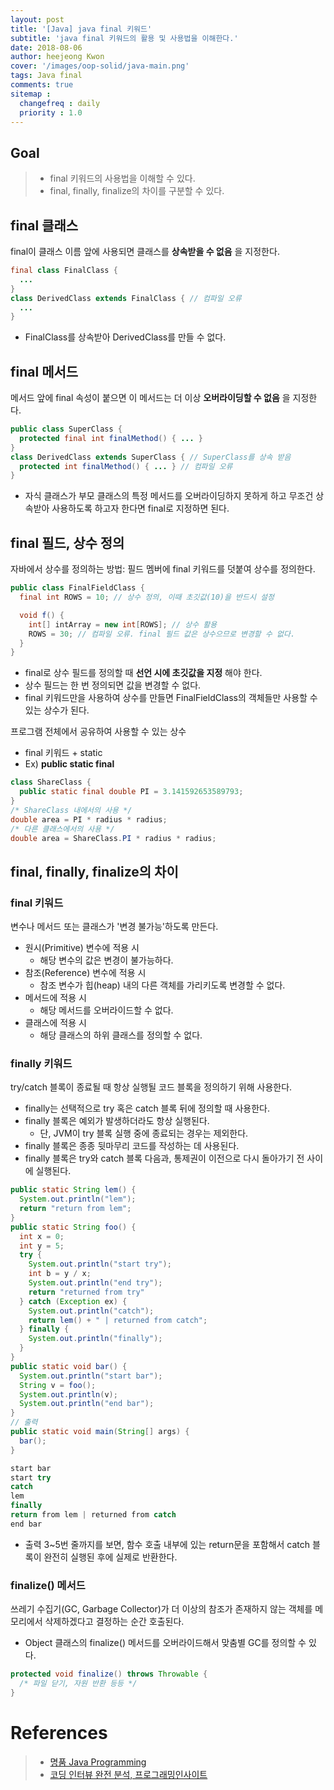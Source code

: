 ```yaml
---
layout: post
title: '[Java] java final 키워드'
subtitle: 'java final 키워드의 활용 및 사용법을 이해한다.'
date: 2018-08-06
author: heejeong Kwon
cover: '/images/oop-solid/java-main.png'
tags: Java final
comments: true
sitemap :
  changefreq : daily
  priority : 1.0
---
```



## Goal
> - final 키워드의 사용법을 이해할 수 있다.
> - final, finally, finalize의 차이를 구분할 수 있다.

## final 클래스
final이 클래스 이름 앞에 사용되면 클래스를 **상속받을 수 없음** 을 지정한다.
~~~java
final class FinalClass {
  ...
}
class DerivedClass extends FinalClass { // 컴파일 오류
  ...
}
~~~
* FinalClass를 상속받아 DerivedClass를 만들 수 없다.


## final 메서드
메서드 앞에 final 속성이 붙으면 이 메서드는 더 이상 **오버라이딩할 수 없음** 을 지정한다.
~~~java
public class SuperClass {
  protected final int finalMethod() { ... }
}
class DerivedClass extends SuperClass { // SuperClass를 상속 받음
  protected int finalMethod() { ... } // 컴파일 오류
}
~~~
* 자식 클래스가 부모 클래스의 특정 메서드를 오버라이딩하지 못하게 하고 무조건 상속받아 사용하도록 하고자 한다면 final로 지정하면 된다.


## final 필드, 상수 정의
자바에서 상수를 정의하는 방법: 필드 멤버에 final 키워드를 덧붙여 상수를 정의한다.
~~~java
public class FinalFieldClass {
  final int ROWS = 10; // 상수 정의, 이때 초깃값(10)을 반드시 설정

  void f() {
    int[] intArray = new int[ROWS]; // 상수 활용
    ROWS = 30; // 컴파일 오류. final 필드 값은 상수으므로 변경할 수 없다.
  }
}
~~~
* final로 상수 필드를 정의할 때 **선언 시에 초깃값을 지정** 해야 한다.
* 상수 필드는 한 번 정의되면 값을 변경할 수 없다.
* final 키워드만을 사용하여 상수를 만들면 FinalFieldClass의 객체들만 사용할 수 있는 상수가 된다.

프로그램 전체에서 공유하여 사용할 수 있는 상수
* final 키워드 + static
* Ex) **public static final**

~~~java
class ShareClass {
  public static final double PI = 3.141592653589793;
}
/* ShareClass 내에서의 사용 */
double area = PI * radius * radius;
/* 다른 클래스에서의 사용 */
double area = ShareClass.PI * radius * radius;
~~~

## final, finally, finalize의 차이
### final 키워드
변수나 메서드 또는 클래스가 '변경 불가능'하도록 만든다.
* 원시(Primitive) 변수에 적용 시
  * 해당 변수의 값은 변경이 불가능하다.
* 참조(Reference) 변수에 적용 시
  * 참조 변수가 힙(heap) 내의 다른 객체를 가리키도록 변경할 수 없다.
* 메서드에 적용 시
  * 해당 메서드를 오버라이드할 수 없다.
* 클래스에 적용 시
  * 해당 클래스의 하위 클래스를 정의할 수 없다.

### finally 키워드
try/catch 블록이 종료될 때 항상 실행될 코드 블록을 정의하기 위해 사용한다.
* finally는 선택적으로 try 혹은 catch 블록 뒤에 정의할 때 사용한다.
* finally 블록은 예외가 발생하더라도 항상 실행된다.
  * 단, JVM이 try 블록 실행 중에 종료되는 경우는 제외한다.
* finally 블록은 종종 뒷마무리 코드를 작성하는 데 사용된다.
* finally 블록은 try와 catch 블록 다음과, 통제권이 이전으로 다시 돌아가기 전 사이에 실행된다.

~~~java
public static String lem() {
  System.out.println("lem");
  return "return from lem";
}
public static String foo() {
  int x = 0;
  int y = 5;
  try {
    System.out.println("start try");
    int b = y / x;
    System.out.println("end try");
    return "returned from try"
  } catch (Exception ex) {
    System.out.println("catch");
    return lem() + " | returned from catch";
  } finally {
    System.out.println("finally");
  }
}
public static void bar() {
  System.out.println("start bar");
  String v = foo();
  System.out.println(v);
  System.out.println("end bar");
}
// 출력
public static void main(String[] args) {
  bar();
}
~~~

~~~java
start bar
start try
catch
lem
finally
return from lem | returned from catch
end bar
~~~
* 출력 3~5번 줄까지를 보면, 함수 호출 내부에 있는 return문을 포함해서 catch 블록이 완전히 실행된 후에 실제로 반환한다.

### finalize() 메서드
쓰레기 수집기(GC, Garbage Collector)가 더 이상의 참조가 존재하지 않는 객체를 메모리에서 삭제하겠다고 결정하는 순간 호출된다.
* Object 클래스의 finalize() 메서드를 오버라이드해서 맞춤별 GC를 정의할 수 있다.
~~~java
protected void finalize() throws Throwable {
  /* 파일 닫기, 자원 반환 등등 */
}
~~~

<!-- # 관련된 Post
* Eclipse에서 Spring MVC 프로젝트 생성하기에 대해 알고 싶으시면 [Eclipse에서 Spring MVC 프로젝트 생성하기](https://gmlwjd9405.github.io/2018/05/07/spring-project-eclipse-setting.html)를 참고하시기 바랍니다. -->


# References
> - [명품 Java Programming](https://www.booksr.co.kr/html/book/book.asp?seq=696811)
> - [코딩 인터뷰 완전 분석, 프로그래밍인사이트](https://www.kyobobook.co.kr/product/detailViewKor.laf?mallGb=KOR&ejkGb=KOR&barcode=9788966263080)
